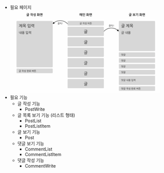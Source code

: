 - 필요 페이지 
  ![page_image.png](src%2Fimage%2Fpage_image.png)
- 필요 기능 
    - 글 작성 기능
        - PostWrite
    - 글 목록 보기 기능 (리스트 형태)
        - PostList
        - PostListItem
    - 글 보기 기능
        - Post
    - 댓글 보기 기능
        - CommentList
        - CommentListItem
    - 댓글 작성 기능
        - CommentWrite

  